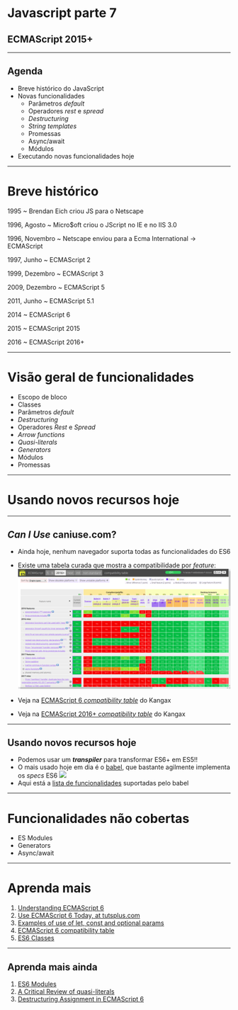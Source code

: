 <!-- {"layout": "title"} -->
# Javascript parte 7
## ECMAScript 2015+

---
## Agenda

- Breve histórico do JavaScript
- Novas funcionalidades
  - Parâmetros _default_
  - Operadores _rest_ e _spread_
  - _Destructuring_
  - _String templates_
  - Promessas
  - Async/await
  - Módulos
- Executando novas funcionalidades hoje

---
# Breve histórico

1995
  ~ Brendan Eich criou JS para o Netscape

1996, Agosto
  ~ Micro$oft criou o JScript no IE e no IIS 3.0

1996, Novembro
  ~ Netscape enviou para a Ecma International -> ECMAScript

1997, Junho
  ~ ECMAScript 2

1999, Dezembro
  ~ ECMAScript 3

2009, Dezembro
  ~ ECMAScript 5

2011, Junho
  ~ ECMAScript 5.1

2014
  ~ ECMAScript 6

2015
  ~ ECMAScript 2015

2016
  ~ ECMAScript 2016+


---
<!--
{
  "scripts": ["../../scripts/classes/item-cloud.min.js"],
  "styles": ["../../styles/classes/item-cloud.min.css"],
  "layout": "regular"
}
-->

# Visão geral de funcionalidades

- Escopo de bloco
- Classes
- Parâmetros _default_
- _Destructuring_
- Operadores _Rest_ e _Spread_
- _Arrow functions_
- _Quasi-literals_
- _Generators_
- Módulos
- Promessas

<!-- {ul:data-state="itemcloud"} -->



---
# Usando novos recursos hoje

---
## _Can I Use_ caniuse.com?

- Ainda hoje, nenhum navegador suporta todas as funcionalidades do ES6
- Existe uma tabela curada que mostra a compatibilidade por _feature_:
  ![](../../images/es2016-compatibility-table.png) <!-- {.block.centered style="height: 240px;"} -->

- Veja na [ECMAScript 6 _compatibility table_](http://kangax.github.io/es5-compat-table/es6/) do Kangax
- Veja na [ECMAScript 2016+ _compatibility table_](http://kangax.github.io/es5-compat-table/es2016plus/) do Kangax

---
## Usando novos recursos hoje

- Podemos usar um **_transpiler_** para transformar ES6+ em ES5!!
- O mais usado hoje em dia é o [babel](https://babeljs.io/), que bastante
  agilmente implementa os _specs_ ES6
  ![](../../images/babel-logo.svg) <!-- {.block.centered style="height: 240px;"} -->
- Aqui está a
  [lista de funcionalidades](https://babeljs.io/docs/learn-es2015/#ecmascript-6-features)
  suportadas pelo babel

---
# Funcionalidades não cobertas

- ES Modules
- Generators
- Async/await

---
# Aprenda mais

1. [Understanding ECMAScript 6](https://leanpub.com/understandinges6/read)
1. [Use ECMAScript 6 Today, at tutsplus.com](http://code.tutsplus.com/articles/use-ecmascript-6-today--net-31582)
1. [Examples of use of let, const and optional params](http://peter.michaux.ca/articles/javascript-is-dead-long-live-javascript)
1. [ECMAScript 6 compatibility table](http://kangax.github.io/es5-compat-table/es6/)
1. [ES6 Classes](http://www.2ality.com/2012/07/esnext-classes.html)

---
## Aprenda mais ainda

1. [ES6 Modules](http://www.infoq.com/news/2013/08/es6-modules)
1. [A Critical Review of quasi-literals](http://www.nczonline.net/blog/2012/08/01/a-critical-review-of-ecmascript-6-quasi-literals/)
1. [Destructuring Assignment in ECMAScript 6](http://fitzgeraldnick.com/weblog/50/)
